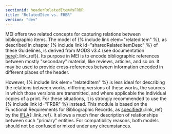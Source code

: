 ```yaml
---
sectionid: headerRelatedItemVsFRBR
title: "RelatedItem vs. FRBR"
version: "dev"
---
```


MEI offers two related concepts for capturing relations between bibliographic items. The model of {% include link elem="relatedItem" %}, as described in chapter {% include link id="sharedRelatedItemDesc" %} of these Guidelines, is derived from MODS v3.4 (see documentation [here](http://www.loc.gov/standards/mods/v3/mods-userguide-elements.html#relateditem){:.link_ref}). Its purpose in MEI is to encode bibliographic references between mostly "secondary" material, like reviews, articles, and so on. It may be used to provide cross-references between information encoded in different places of the header.

However, {% include link elem="relatedItem" %} is less ideal for describing the relations between works, differing versions of these works, the sources in which those versions are transmitted, and where applicable the individual copies of a print. For these situations, it is strongly recommended to use the {% include link id="FRBR" %} instead. This module is based on the Functional Requirements for Bibliographic Records, as [specified](http://www.ifla.org/publications/functional-requirements-for-bibliographic-records){:.link_ref} by the [IFLA](http://www.ifla.org){:.link_ref}. It allows a much finer description of relationships between such "primary" entities. For compatibility reasons, both models should not be confused or mixed under any circumstances.
